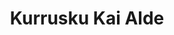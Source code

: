 ---
title: "Kurrusku Kai Alde"
url: /valle-de-trapaga-trapagaran/kurrusku-kai-alde/
shop: Bäckerei
---